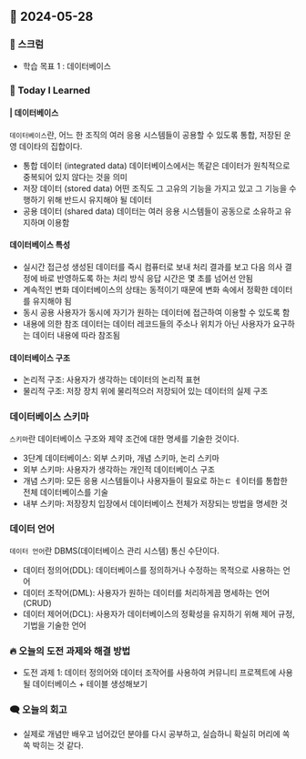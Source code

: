 ## 📆 2024-05-28

### 🔔 스크럼

- 학습 목표 1 : 데이터베이스
  <br/>

### 🚀 Today I Learned

#### | 데이터베이스

`데이터베이스`란, 어느 한 조직의 여러 응용 시스템들이 공용할 수 있도롞 통합, 저장된 운영 데이타의 집합이다.

- 통합 데이터 (integrated data)
  데이터베이스에서는 똑같은 데이터가 원칙적으로 중복되어 있지 않다는 것을 의미
- 저장 데이터 (stored data)
  어떤 조직도 그 고유의 기능을 가지고 있고 그 기능을 수행하기 위해 반드시 유지해야 될 데이터
- 공용 데이터 (shared data)
  데이터는 여러 응용 시스템들이 공동으로 소유하고 유지하며 이용함

#### 데이터베이스 특성

- 실시간 접근성
  생성된 데이터를 즉시 컴퓨터로 보내 처리 결과를 보고 다음 의사 결정에 바로 반영하도록 하는 처리 방식
  응답 시간은 몇 초를 넘어선 안됨
- 계속적인 변화
  데이터베이스의 상태는 동적이기 때문에 변화 속에서 정확한 데이터를 유지해야 됨
- 동시 공용
  사용자가 동시에 자기가 원하는 데이터에 접근하여 이용할 수 있도록 함
- 내용에 의한 참조
  데이터는 데이터 레코드들의 주소나 위치가 아닌 사용자가 요구하는 데이터 내용에 따라 참조됨

#### 데이터베이스 구조

- 논리적 구조: 사용자가 생각하는 데이터의 논리적 표현
- 물리적 구조: 저장 장치 위에 물리적으러 저장되어 있는 데이터의 실제 구조

### 데이터베이스 스키마

`스키마`란 데이터베이스 구조와 제약 조건에 대한 명세를 기술한 것이다.

- 3단계 데이터베이스: 외부 스키마, 개념 스키마, 논리 스키마
- 외부 스키마: 사용자가 생각하는 개인적 데이터베이스 구조
- 개념 스키마: 모든 응용 시스템들이나 사용자들이 필요로 하는ㄷ ㅔ이터를 통합한 전체 데이터베이스를 기술
- 내부 스키마: 저장장치 입장에서 데이터베이스 전체가 저장되는 방법을 명세한 것

### 데이터 언어

`데이터 언어`란 DBMS(데이터베이스 관리 시스템) 통신 수단이다.

- 데이터 정의어(DDL): 데이터베이스를 정의하거나 수정하는 목적으로 사용하는 언어
- 데이터 조작어(DML): 사용자가 원하는 데이터를 처리하게끔 명세하는 언어 (CRUD)
- 데이터 제어어(DCL): 사용자가 데이터베이스의 정확성을 유지하기 위해 제어 규정, 기법을 기술한 언어

### 🔥 오늘의 도전 과제와 해결 방법

- 도전 과제 1: 데이터 정의어와 데이터 조작어를 사용하여 커뮤니티 프로젝트에 사용될 데이터베이스 + 테이블 생성해보기

### 🗨️ 오늘의 회고

<!--
- 오늘의 학습 경험에 대한 자유로운 생각이나 느낀 점을 기록합니다.
- 성공적인 점, 개선해야 할 점, 새롭게 시도하고 싶은 방법 등을 포함할 수 있습니다.-->

- 실제로 개념만 배우고 넘어갔던 분야를 다시 공부하고, 실습하니 확실히 머리에 쏙쏙 박히는 것 같다.
